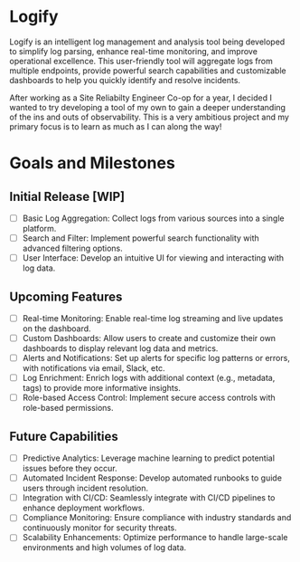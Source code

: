 # Logify

Logify is an intelligent log management and analysis tool being developed to simplify log parsing, enhance real-time monitoring, and improve operational excellence. This user-friendly tool will aggregate logs from multiple endpoints, provide powerful search capabilities and customizable dashboards to help you quickly identify and resolve incidents.    

After working as a Site Reliabilty Engineer Co-op for a year, I decided I wanted to try developing a tool of my own to gain a deeper understanding of the ins and outs of observability. This is a very ambitious project and my primary focus is to learn as much as I can along the way!

# Goals and Milestones
## Initial Release [WIP]
- [ ] Basic Log Aggregation: Collect logs from various sources into a single platform.
- [ ] Search and Filter: Implement powerful search functionality with advanced filtering options.
- [ ] User Interface: Develop an intuitive UI for viewing and interacting with log data.

## Upcoming Features
- [ ] Real-time Monitoring: Enable real-time log streaming and live updates on the dashboard.
- [ ] Custom Dashboards: Allow users to create and customize their own dashboards to display relevant log data and metrics.
- [ ] Alerts and Notifications: Set up alerts for specific log patterns or errors, with notifications via email, Slack, etc.
- [ ] Log Enrichment: Enrich logs with additional context (e.g., metadata, tags) to provide more informative insights.
- [ ] Role-based Access Control: Implement secure access controls with role-based permissions.

## Future Capabilities
- [ ] Predictive Analytics: Leverage machine learning to predict potential issues before they occur.
- [ ] Automated Incident Response: Develop automated runbooks to guide users through incident resolution.
- [ ] Integration with CI/CD: Seamlessly integrate with CI/CD pipelines to enhance deployment workflows.
- [ ] Compliance Monitoring: Ensure compliance with industry standards and continuously monitor for security threats.
- [ ] Scalability Enhancements: Optimize performance to handle large-scale environments and high volumes of log data.
